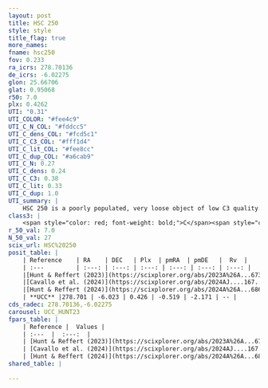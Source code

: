 ```yaml
---
layout: post
title: HSC 250
style: style
title_flag: true
more_names: 
fname: hsc250
fov: 0.233
ra_icrs: 278.70136
de_icrs: -6.02275
glon: 25.66706
glat: 0.95068
r50: 7.0
plx: 0.4262
UTI: "0.31"
UTI_COLOR: "#fee4c9"
UTI_C_N_COL: "#fddcc5"
UTI_C_dens_COL: "#fcd5c1"
UTI_C_C3_COL: "#fff1d4"
UTI_C_lit_COL: "#fee8cc"
UTI_C_dup_COL: "#a6cab9"
UTI_C_N: 0.27
UTI_C_dens: 0.24
UTI_C_C3: 0.38
UTI_C_lit: 0.33
UTI_C_dup: 1.0
UTI_summary: |
    HSC 250 is a poorly populated, very loose object of low C3 quality. It was recently reported in the literature.
class3: |
    <span style="color: red; font-weight: bold;">C</span><span style="color: #FFC300; font-weight: bold;">B</span>
r_50_val: 7.0
N_50_val: 27
scix_url: HSC%20250
posit_table: |
    | Reference    | RA    | DEC   | Plx  | pmRA  | pmDE   |  Rv  |
    | :---         | :---: | :---: | :---: | :---: | :---: | :---: |
    |[Hunt & Reffert (2023)](https://scixplorer.org/abs/2023A%26A...673A.114H) | 278.68 | -5.996 | 0.442 | -0.507 | -2.176 | -- |
    |[Cavallo et al. (2024)](https://scixplorer.org/abs/2024AJ....167...12C) | 278.718 | -6.082 | 0.439 | -- | -- | -- |
    |[Hunt & Reffert (2024)](https://scixplorer.org/abs/2024A%26A...686A..42H) | 278.68 | -5.996 | 0.442 | -0.507 | -2.176 | -- |
    | **UCC** |278.701 | -6.023 | 0.426 | -0.519 | -2.171 | -- | 
cds_radec: 278.70136,-6.02275
carousel: UCC_HUNT23
fpars_table: |
    | Reference |  Values |
    | :---  |  :---:  |
    | [Hunt & Reffert (2023)](https://scixplorer.org/abs/2023A%26A...673A.114H) | `AV50=2.637, diffAV50=0.992, MOD50=11.629, logAge50=8.11` |
    | [Cavallo et al. (2024)](https://scixplorer.org/abs/2024AJ....167...12C) | `AV50=2.92, dMod50=11.86, logAge50=8.16, [Fe/H]50=-0.09` |
    | [Hunt & Reffert (2024)](https://scixplorer.org/abs/2024A%26A...686A..42H) | `MassJ=222.769` |
shared_table: |
    
---
```

